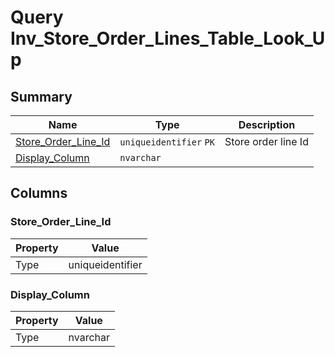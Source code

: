 # Query Inv_Store_Order_Lines_Table_Look_Up


## Summary

| Name | Type | Description |
| - | - | --- |
|[Store_Order_Line_Id](#store_order_line_id)|`uniqueidentifier` `PK`|Store order line Id|
|[Display_Column](#display_column)|`nvarchar` ||

## Columns

### Store_Order_Line_Id

| Property | Value |
| - | - |
|Type|uniqueidentifier|

### Display_Column

| Property | Value |
| - | - |
|Type|nvarchar|


